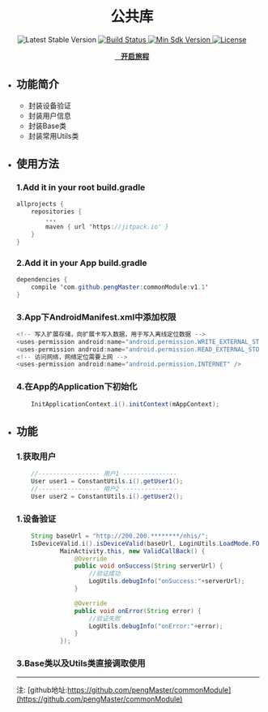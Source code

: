 <h1 align="center">公共库</h1>

<p align="center">
    <img src="https://img.shields.io/badge/bintray-v2.3.5-brightgreen.svg" alt="Latest Stable Version" />
  </a>
  <a href="">
    <img src="https://travis-ci.org/JessYanCoding/MVPArms.svg?branch=master" alt="Build Status" />
  </a>
  <a href="">
    <img src="https://img.shields.io/badge/API-14%2B-blue.svg?style=flat-square" alt="Min Sdk Version" />
  </a>
  <a href="">
    <img src="http://img.shields.io/badge/License-Apache%202.0-blue.svg?style=flat-square" alt="License" />
  </a>
</p>

<p align="center">
  <a href="">
    <b>开启旅程</b>
  </a>
</p> 


- ## 功能简介
   - 封装设备验证
   - 封装用户信息
   - 封装Base类
   - 封装常用Utils类

- ## 使用方法
    ### 1.Add it in your root build.gradle
    ```java
    allprojects {
		repositories {
			...
			maven { url 'https://jitpack.io' }
		}
	}
    ```
     ### 2.Add it in your App build.gradle 
    ```java
    dependencies {
        compile 'com.github.pengMaster:commonModule:v1.1'
    }
    ``` 
    
     ### 3.App下AndroidManifest.xml中添加权限 
    ```java
    <!-- 写入扩展存储，向扩展卡写入数据，用于写入离线定位数据 -->
    <uses-permission android:name="android.permission.WRITE_EXTERNAL_STORAGE" />
    <uses-permission android:name="android.permission.READ_EXTERNAL_STORAGE" />
    <!-- 访问网络，网络定位需要上网 -->
    <uses-permission android:name="android.permission.INTERNET" />

    ```    

     ### 4.在App的Application下初始化 
    ```java
        InitApplicationContext.i().initContext(mAppContext);
    ```    

- ## 功能

    ### 1.获取用户
    ```java
        //----------------- 用户1 ---------------
        User user1 = ConstantUtils.i().getUser1();
        //----------------- 用户2 ---------------
        User user2 = ConstantUtils.i().getUser2();
    ```
    
    ### 1.设备验证
    ```java
        String baseUrl = "http://200.200.********/nhis/";
        IsDeviceValid.i().isDeviceValid(baseUrl, LoginUtils.LoadMode.FORMAL,
                MainActivity.this, new ValidCallBack() {
                    @Override
                    public void onSuccess(String serverUrl) {
                        //验证成功
                        LogUtils.debugInfo("onSuccess:"+serverUrl);
                    }

                    @Override
                    public void onError(String error) {
                        //验证失败
                        LogUtils.debugInfo("onError:"+error);
                    }
                });
    ```
    
    ### 3.Base类以及Utils类直接调取使用
    
    
    ---------------------
    注: [github地址:https://github.com/pengMaster/commonModule](https://github.com/pengMaster/commonModule)

